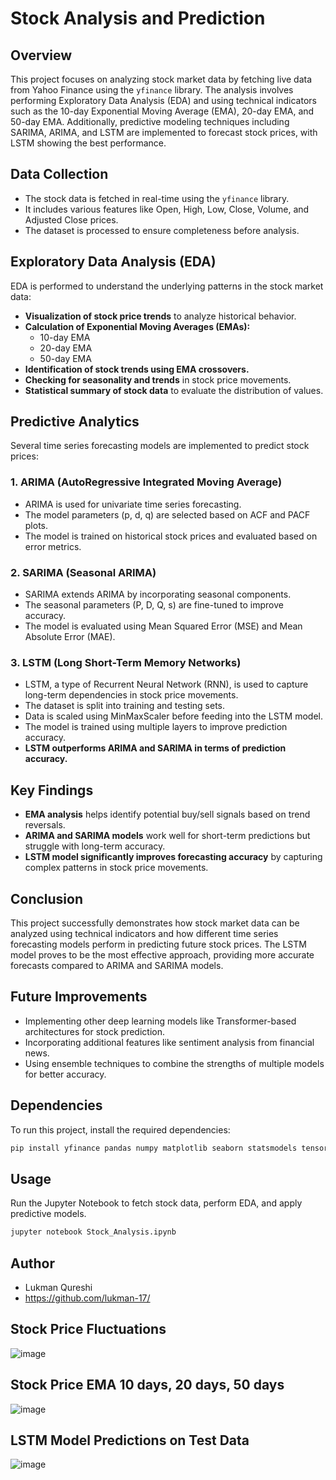 # Stock Analysis and Prediction

## Overview
This project focuses on analyzing stock market data by fetching live data from Yahoo Finance using the `yfinance` library. The analysis involves performing Exploratory Data Analysis (EDA) and using technical indicators such as the 10-day Exponential Moving Average (EMA), 20-day EMA, and 50-day EMA. Additionally, predictive modeling techniques including SARIMA, ARIMA, and LSTM are implemented to forecast stock prices, with LSTM showing the best performance.

## Data Collection
- The stock data is fetched in real-time using the `yfinance` library.
- It includes various features like Open, High, Low, Close, Volume, and Adjusted Close prices.
- The dataset is processed to ensure completeness before analysis.

## Exploratory Data Analysis (EDA)
EDA is performed to understand the underlying patterns in the stock market data:
- **Visualization of stock price trends** to analyze historical behavior.
- **Calculation of Exponential Moving Averages (EMAs):**
  - 10-day EMA
  - 20-day EMA
  - 50-day EMA
- **Identification of stock trends using EMA crossovers.**
- **Checking for seasonality and trends** in stock price movements.
- **Statistical summary of stock data** to evaluate the distribution of values.

## Predictive Analytics
Several time series forecasting models are implemented to predict stock prices:

### 1. **ARIMA (AutoRegressive Integrated Moving Average)**
- ARIMA is used for univariate time series forecasting.
- The model parameters (p, d, q) are selected based on ACF and PACF plots.
- The model is trained on historical stock prices and evaluated based on error metrics.

### 2. **SARIMA (Seasonal ARIMA)**
- SARIMA extends ARIMA by incorporating seasonal components.
- The seasonal parameters (P, D, Q, s) are fine-tuned to improve accuracy.
- The model is evaluated using Mean Squared Error (MSE) and Mean Absolute Error (MAE).

### 3. **LSTM (Long Short-Term Memory Networks)**
- LSTM, a type of Recurrent Neural Network (RNN), is used to capture long-term dependencies in stock price movements.
- The dataset is split into training and testing sets.
- Data is scaled using MinMaxScaler before feeding into the LSTM model.
- The model is trained using multiple layers to improve prediction accuracy.
- **LSTM outperforms ARIMA and SARIMA in terms of prediction accuracy.**

## Key Findings
- **EMA analysis** helps identify potential buy/sell signals based on trend reversals.
- **ARIMA and SARIMA models** work well for short-term predictions but struggle with long-term accuracy.
- **LSTM model significantly improves forecasting accuracy** by capturing complex patterns in stock price movements.

## Conclusion
This project successfully demonstrates how stock market data can be analyzed using technical indicators and how different time series forecasting models perform in predicting future stock prices. The LSTM model proves to be the most effective approach, providing more accurate forecasts compared to ARIMA and SARIMA models.

## Future Improvements
- Implementing other deep learning models like Transformer-based architectures for stock prediction.
- Incorporating additional features like sentiment analysis from financial news.
- Using ensemble techniques to combine the strengths of multiple models for better accuracy.

## Dependencies
To run this project, install the required dependencies:
```bash
pip install yfinance pandas numpy matplotlib seaborn statsmodels tensorflow keras
```

## Usage
Run the Jupyter Notebook to fetch stock data, perform EDA, and apply predictive models.
```bash
jupyter notebook Stock_Analysis.ipynb
```

## Author
- Lukman Qureshi
- https://github.com/lukman-17/

## Stock Price Fluctuations
  ![image](https://github.com/user-attachments/assets/318c9326-055e-42cc-b1ec-680fa5d6975b)

## Stock Price EMA 10 days, 20 days, 50 days
![image](https://github.com/user-attachments/assets/324e5e77-95e4-4b18-ac12-131158114aeb)

## LSTM Model Predictions on Test Data
![image](https://github.com/user-attachments/assets/6496dad6-bf90-42d7-98c8-00d53b854e09)




